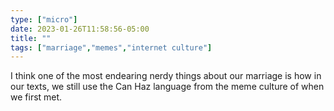```yaml
---
type: ["micro"]
date: 2023-01-26T11:58:56-05:00
title: ""
tags: ["marriage","memes","internet culture"]
---
```

I think one of the most endearing nerdy things about our marriage is how in our texts, we still use the Can Haz language from the meme culture of when we first met.
